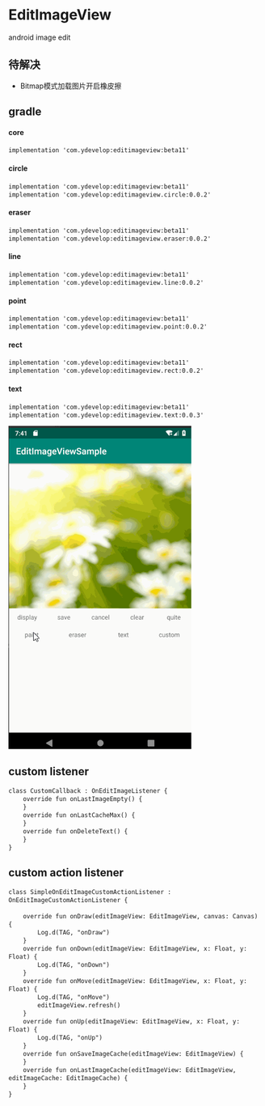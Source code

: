 # EditImageView

android image edit

## 待解决

* Bitmap模式加载图片开启橡皮擦

## gradle 

#### core

    implementation 'com.ydevelop:editimageview:beta11'

#### circle

    implementation 'com.ydevelop:editimageview:beta11'
    implementation 'com.ydevelop:editimageview.circle:0.0.2'

#### eraser

    implementation 'com.ydevelop:editimageview:beta11'
    implementation 'com.ydevelop:editimageview.eraser:0.0.2'
    
#### line

    implementation 'com.ydevelop:editimageview:beta11'
    implementation 'com.ydevelop:editimageview.line:0.0.2'
    
#### point

    implementation 'com.ydevelop:editimageview:beta11'
    implementation 'com.ydevelop:editimageview.point:0.0.2'
    
#### rect

    implementation 'com.ydevelop:editimageview:beta11'
    implementation 'com.ydevelop:editimageview.rect:0.0.2'
    
#### text

    implementation 'com.ydevelop:editimageview:beta11'
    implementation 'com.ydevelop:editimageview.text:0.0.3'

![](https://github.com/7449/EditImageView/blob/master/screen/edit_image_sample.gif)
   
## custom listener

    class CustomCallback : OnEditImageListener {
        override fun onLastImageEmpty() {
        }
        override fun onLastCacheMax() {
        }
        override fun onDeleteText() {
        }
    }
    
## custom action listener

    class SimpleOnEditImageCustomActionListener : OnEditImageCustomActionListener {
    
        override fun onDraw(editImageView: EditImageView, canvas: Canvas) {
            Log.d(TAG, "onDraw")
        }
        override fun onDown(editImageView: EditImageView, x: Float, y: Float) {
            Log.d(TAG, "onDown")
        }
        override fun onMove(editImageView: EditImageView, x: Float, y: Float) {
            Log.d(TAG, "onMove")
            editImageView.refresh()
        }
        override fun onUp(editImageView: EditImageView, x: Float, y: Float) {
            Log.d(TAG, "onUp")
        }
        override fun onSaveImageCache(editImageView: EditImageView) {
        }
        override fun onLastImageCache(editImageView: EditImageView, editImageCache: EditImageCache) {
        }
    }
